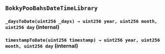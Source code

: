 ## `BokkyPooBahsDateTimeLibrary`






### `_daysToDate(uint256 _days) → uint256 year, uint256 month, uint256 day` (internal)





### `timestampToDate(uint256 timestamp) → uint256 year, uint256 month, uint256 day` (internal)








